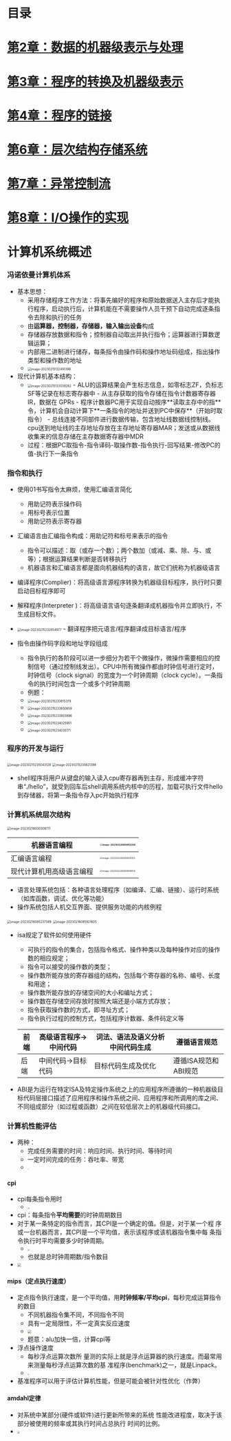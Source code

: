 
# 目录

# [第2章：数据的机器级表示与处理](docs/学校课程/归档课程/计算机系统基础/data/2.md)

# [第3章：程序的转换及机器级表示](docs/学校课程/归档课程/计算机系统基础/data/3.md)

# [第4章：程序的链接](docs/学校课程/归档课程/计算机系统基础/data/4.md)

# [第6章：层次结构存储系统](docs/学校课程/归档课程/计算机系统基础/data/6.md)

# [第7章：异常控制流](docs/学校课程/归档课程/计算机系统基础/data/7.md)

# [第8章：I/O操作的实现](docs/学校课程/归档课程/计算机系统基础/data/8.md)

# 计算机系统概述

### 冯诺依曼计算机体系

- 基本思想：
  - 采用存储程序工作方法：将事先编好的程序和原始数据送入主存后才能执行程序，启动执行后，计算机能在不需要操作人员干预下自动完成逐条指令去除和执行的任务
  - 由**运算器，控制器，存储器，输入输出设备**构成
  - 存储器存放数据和指令；控制器自动取出并执行指令；运算器进行算数逻辑运算；
  - 内部用二进制进行储存，每条指令由操作码和操作地址码组成，指出操作类型和操作数的地址
  - <img src="https://thdlrt.oss-cn-beijing.aliyuncs.com/image-20230215132410399.png" alt="image-20230215132410399" style="zoom:50%;" />
- 现代计算机基本结构：
  - <img src="https://thdlrt.oss-cn-beijing.aliyuncs.com/image-20230215133038262.png" alt="image-20230215133038262" style="zoom:50%;" />
    - ALU的运算结果会产生标志信息，如零标志ZF，负标志SF等记录在标志寄存器中
    - 从主存获取的指令存储在指令计数器寄存器IR，数据在 GPRs
    - 程序计数器PC用于实现自动按序**读取主存中的指**令，计算机会自动计算下**一条指令的地址并送到PC中保存**（开始时取指令）
    - 总线连接不同部件进行数据传输，包含地址线数据线控制线。cpu送到地址线的主存地址存放在主存地址寄存器MAR；发送或从数据线收集来的信息存储在主存数据寄存器中MDR
  - 过程：根据PC取指令-指令译码-取操作数-指令执行-回写结果-修改PC的值-执行下一条指令

### 指令和执行

- 使用01书写指令太麻烦，使用汇编语言简化
  - 用助记符表示操作码
  - 用标号表示位置
  - 用助记符表示寄存器
- 汇编语言由汇编指令构成：用助记符和标号来表示的指令
  - 指令可以描述：取（或存一个数）；两个数加（或减、乘、除、与、或等）；根据运算结果判断是否转移执行
  - 机器语言和汇编语言都是面向机器结构的语言，故它们统称为机器级语言

- 编译程序(Complier)：将高级语言源程序转换为机器级目标程序，执行时只要启动目标程序即可
- 解释程序(Interpreter )：将高级语言语句逐条翻译成机器指令并立即执行，不生成目标文件。
- <img src="https://thdlrt.oss-cn-beijing.aliyuncs.com/image-20230215232854977.png" alt="image-20230215232854977" style="zoom: 50%;" />
  - 翻译程序把元语言/程序翻译成目标语言/程序
- 指令由操作码字段和地址字段组成
  - 指令执行的各阶段可以进一步细分为若干个微操作，微操作需要相应的控制信号（通过控制线发出）。CPU中所有微操作都由时钟信号进行定时，时钟信号（clock signal）的宽度为一个时钟周期（clock cycle）。一条指令的执行时间包含一个或多个时钟周期
  - 例题：
  - <img src="https://thdlrt.oss-cn-beijing.aliyuncs.com/image-20230215233815379.png" alt="image-20230215233815379" style="zoom: 50%;" />
  - <img src="https://thdlrt.oss-cn-beijing.aliyuncs.com/image-20230215233850659.png" alt="image-20230215233850659" style="zoom: 50%;" />
  - <img src="https://thdlrt.oss-cn-beijing.aliyuncs.com/image-20230215233903896.png" alt="image-20230215233903896" style="zoom: 50%;" />
  - <img src="https://thdlrt.oss-cn-beijing.aliyuncs.com/image-20230215234025901.png" alt="image-20230215234025901" style="zoom: 50%;" />
  - <img src="https://thdlrt.oss-cn-beijing.aliyuncs.com/image-20230215234035171.png" alt="image-20230215234035171" style="zoom: 50%;" />

### 程序的开发与运行

<img src="https://thdlrt.oss-cn-beijing.aliyuncs.com/image-20230215235043129.png" alt="image-20230215235043129" style="zoom:50%;" />

<img src="https://thdlrt.oss-cn-beijing.aliyuncs.com/image-20230215235821398.png" alt="image-20230215235821398" style="zoom: 50%;" />

- shell程序将用户从键盘的输入读入cpu寄存器再到主存，形成缓冲字符串“./hello”，就受到回车后shell调用系统内核中的历程，加载可执行文件hello到存储器，将第一条指令存入pc开始执行程序

### 计算机系统层次结构

<img src="https://thdlrt.oss-cn-beijing.aliyuncs.com/image-20230216000308711.png" alt="image-20230216000308711" style="zoom: 50%;" />

| 机器语言编程             | <img src="https://thdlrt.oss-cn-beijing.aliyuncs.com/image-20230216000842308.png" alt="image-20230216000842308" style="zoom: 33%;" /> |
| ------------------------ | ------------------------------------------------------------ |
| 汇编语言编程             | <img src="https://thdlrt.oss-cn-beijing.aliyuncs.com/image-20230216000859352.png" alt="image-20230216000859352" style="zoom:33%;" /> |
| 现代计算机用高级语言编程 | <img src="https://thdlrt.oss-cn-beijing.aliyuncs.com/image-20230216000909659.png" alt="image-20230216000909659" style="zoom:33%;" /> |

- 语言处理系统包括：各种语言处理程序（如编译、汇编、链接）、运行时系统（如库函数，调试、优化等功能）
- 操作系统包括人机交互界面、提供服务功能的内核例程

<img src="https://thdlrt.oss-cn-beijing.aliyuncs.com/image-20230216085237389.png" alt="image-20230216085237389" style="zoom:50%;" />

<img src="https://thdlrt.oss-cn-beijing.aliyuncs.com/image-20230216085921605.png" alt="image-20230216085921605" style="zoom: 50%;" />

- isa规定了软件如何使用硬件

  - 可执行的指令的集合，包括指令格式、操作种类以及每种操作对应的操作数的相应规定；
  - 指令可以接受的操作数的类型；
  - 操作数所能存放的寄存器组的结构，包括每个寄存器的名称、编号、长度和用途；
  - 操作数所能存放的存储空间的大小和编址方式；
  - 操作数在存储空间存放时按照大端还是小端方式存放；
  - 指令获取操作数的方式，即寻址方式；
  - 指令执行过程的控制方式，包括程序计数器、条件码定义等

  | 前端 | 高级语言程序->中间代码 | 词法、语法及语义分析中间代码生成 | 遵循语言规范         |
  | ---- | ---------------------- | -------------------------------- | -------------------- |
  | 后端 | 中间代码->目标代码     | 目标代码生成及优化               | 遵循ISA规范和ABI规范 |

- ABI是为运行在特定ISA及特定操作系统之上的应用程序所遵循的一种机器级目标代码层接口描述了应用程序和操作系统之间、应用程序和所调用的库之间、不同组成部分（如过程或函数）之间在较低层次上的机器级代码接口。

### 计算机性能评估

- 两种：
  - 完成任务需要的时间：响应时间、执行时间、等待时间
  - 一定时间完成的任务：吞吐率、带宽
  - <img src="https://thdlrt.oss-cn-beijing.aliyuncs.com/16774869692424.jpg" style="zoom:15%;" />

#### cpi

- cpi每条指令用时
  - <img src="https://thdlrt.oss-cn-beijing.aliyuncs.com/16774870698363.jpg" style="zoom: 25%;" />
- cpi：每条指令**平均需要**的时钟周期数目
- 对于某一条特定的指令而言，其CPI是一个确定的值。但是，对于某一个程 序或一台机器而言，其CPI是一个平均值，表示该程序或该机器指令集中每 条指令执行时平均需要多少时钟周期。
  - <img src="https://thdlrt.oss-cn-beijing.aliyuncs.com/16774883480303.jpg" style="zoom:25%;" />
  - 也就是总时钟周期数/指令数目
- <img src="https://thdlrt.oss-cn-beijing.aliyuncs.com/16774873808387.jpg" style="zoom:50%;" />

#### mips（定点执行速度）

- 定点指令执行速度，是一个平均值，用**时钟频率/平均cpi**，每秒完成运算指令的数目
  - 不同机器指令集不同，不同指令不同
  - 具有一定局限性，不一定真实反应速度
  - <img src="https://thdlrt.oss-cn-beijing.aliyuncs.com/16774889949102.jpg" style="zoom: 50%;" />
  - 题意：alu加快一倍，计算cpi等
- 浮点操作速度
  - 每秒浮点运算次数所 量测的实际上就是浮点运算器的执行速度。而最常用来测量每秒浮点运算次数的基 准程序(benchmark)之一，就是Linpack。
  - <img src="https://thdlrt.oss-cn-beijing.aliyuncs.com/16774890976414.jpg" style="zoom:20%;" />
- 基准程序可以用于评估计算机性能，但是可能会被针对性优化（作弊）

#### amdahl定律

- 对系统中某部分(硬件或软件)进行更新所带来的系统
  性能改进程度，取决于该部分被使用的频率或其执行时间占总执行
  时间的比例。
- <img src="https://thdlrt.oss-cn-beijing.aliyuncs.com/16774893112353.jpg" style="zoom: 33%;" />

